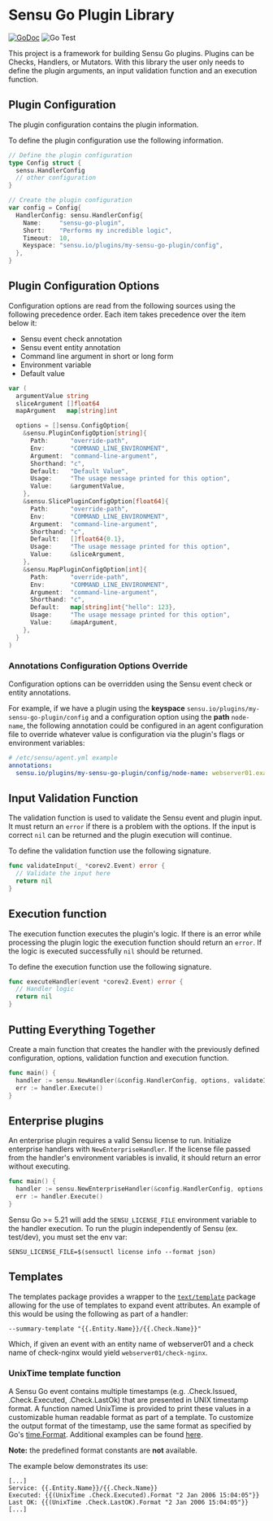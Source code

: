# Sensu Go Plugin Library

[![GoDoc](https://godoc.org/github.com/elfranne/sensu-plugin-sdk?status.svg)](https://godoc.org/github.com/elfranne/sensu-plugin-sdk)
![Go Test](https://github.com/elfranne/sensu-plugin-sdk/workflows/Go%20Test/badge.svg)

This project is a framework for building Sensu Go plugins. Plugins can be Checks, Handlers, or Mutators.
With this library the user only needs to define the plugin arguments, an input validation function and an execution function.

## Plugin Configuration

The plugin configuration contains the plugin information.

To define the plugin configuration use the following information.

```Go
// Define the plugin configuration
type Config struct {
  sensu.HandlerConfig
  // other configuration
}

// Create the plugin configuration
var config = Config{
  HandlerConfig: sensu.HandlerConfig{
    Name:     "sensu-go-plugin",
    Short:    "Performs my incredible logic",
    Timeout:  10,
    Keyspace: "sensu.io/plugins/my-sensu-go-plugin/config",
  },
}
```

## Plugin Configuration Options

Configuration options are read from the following sources using the following precedence order. Each item takes precedence over the item below it:

* Sensu event check annotation
* Sensu event entity annotation
* Command line argument in short or long form
* Environment variable
* Default value

```Go
var (
  argumentValue string
  sliceArgument []float64
  mapArgument   map[string]int

  options = []sensu.ConfigOption{
    &sensu.PluginConfigOption[string]{
      Path:      "override-path",
      Env:       "COMMAND_LINE_ENVIRONMENT",
      Argument:  "command-line-argument",
      Shorthand: "c",
      Default:   "Default Value",
      Usage:     "The usage message printed for this option",
      Value:     &argumentValue,
    },
    &sensu.SlicePluginConfigOption[float64]{
      Path:      "override-path",
      Env:       "COMMAND_LINE_ENVIRONMENT",
      Argument:  "command-line-argument",
      Shorthand: "c",
      Default:   []float64{0.1},
      Usage:     "The usage message printed for this option",
      Value:     &sliceArgument,
    },
    &sensu.MapPluginConfigOption[int]{
      Path:      "override-path",
      Env:       "COMMAND_LINE_ENVIRONMENT",
      Argument:  "command-line-argument",
      Shorthand: "c",
      Default:   map[string]int{"hello": 123},
      Usage:     "The usage message printed for this option",
      Value:     &mapArgument,
    },
  }
)
```

### Annotations Configuration Options Override

Configuration options can be overridden using the Sensu event check or entity annotations.

For example, if we have a plugin using the **keyspace** `sensu.io/plugins/my-sensu-go-plugin/config` and a configuration option using the **path** `node-name`, the following annotation could be configured in an agent configuration file to override whatever value is configuration via the plugin's flags or environment variables:

```yaml
# /etc/sensu/agent.yml example
annotations:
  sensu.io/plugins/my-sensu-go-plugin/config/node-name: webserver01.example.com
```

## Input Validation Function

The validation function is used to validate the Sensu event and plugin input.
It must return an `error` if there is a problem with the options. If the input
is correct `nil` can be returned and the plugin execution will continue.

To define the validation function use the following signature.

```Go
func validateInput(_ *corev2.Event) error {
  // Validate the input here
  return nil
}
```

## Execution function

The execution function executes the plugin's logic. If there is an error while processing the plugin logic the execution function should return an `error`. If
the logic is executed successfully `nil` should be returned.

To define the execution function use the following signature.

```Go
func executeHandler(event *corev2.Event) error {
  // Handler logic
  return nil
}
```

## Putting Everything Together

Create a main function that creates the handler with the previously defined configuration,
options, validation function and execution function.

```Go
func main() {
  handler := sensu.NewHandler(&config.HandlerConfig, options, validateInput, executeHandler)
  err := handler.Execute()
}

```

## Enterprise plugins

An enterprise plugin requires a valid Sensu license to run. Initialize enterprise handlers with
`NewEnterpriseHandler`. If the license file passed from the handler's environment variables is
invalid, it should return an error without executing.

```Go
func main() {
  handler := sensu.NewEnterpriseHandler(&config.HandlerConfig, options, validateInput, executeHandler)
  err := handler.Execute()
}

```

Sensu Go >= 5.21 will add the `SENSU_LICENSE_FILE` environment variable to the handler execution.
To run the plugin independently of Sensu (ex. test/dev), you must set the env var:

```
SENSU_LICENSE_FILE=$(sensuctl license info --format json)
```

## Templates

The templates package provides a wrapper to the [`text/template`][1] package
allowing for the use of templates to expand event attributes.  An example of
this would be using the following as part of a handler:

```
--summary-template "{{.Entity.Name}}/{{.Check.Name}}"
```

Which, if given an event with an entity name of webserver01 and a check name of
check-nginx would yield `webserver01/check-nginx`.

### UnixTime template function

A Sensu Go event contains multiple timestamps (e.g. .Check.Issued,
.Check.Executed, .Check.LastOk) that are presented in UNIX timestamp format.  A
function named UnixTime is provided to print these values in a customizable
human readable format as part of a template.  To customize the output format of
the timestamp, use the same format as specified by Go's [time.Format][2].
Additional examples can be found [here][3].

**Note:** the predefined format constants are **not** available.

The example below demonstrates its use:

```
[...]
Service: {{.Entity.Name}}/{{.Check.Name}}
Executed: {{(UnixTime .Check.Executed).Format "2 Jan 2006 15:04:05"}}
Last OK: {{(UnixTime .Check.LastOK).Format "2 Jan 2006 15:04:05"}}
[...]
```

[1]: https://golang.org/pkg/text/template/
[2]: https://golang.org/pkg/time/#Time.Format
[3]: https://yourbasic.org/golang/format-parse-string-time-date-example/
